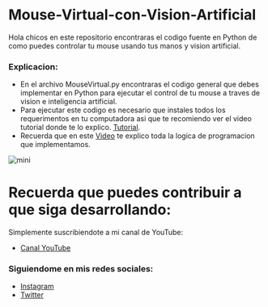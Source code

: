 # Mouse-Virtual-con-Vision-Artificial
Hola chicos en este repositorio encontraras el codigo fuente en Python de como puedes controlar tu mouse usando tus manos y vision artificial.

### Explicacion:
- En el archivo MouseVirtual.py encontraras el codigo general que debes implementar en Python para ejecutar el control de tu mouse a traves de vision e inteligencia artificial.
- Para ejecutar este codigo es necesario que instales todos los requerimentos en tu computadora asi que te recomiendo ver el video tutorial donde te lo explico. [Tutorial](https://youtu.be/YLrjXRTDq6I).
- Recuerda que en este [Video](https://youtu.be/YLrjXRTDq6I) te explico toda la logica de programacion que implementamos.

![mini](https://user-images.githubusercontent.com/85022752/177200959-9834cad3-b4af-462f-aa86-492ecd19eaf6.jpg)


# Recuerda que puedes contribuir a que siga desarrollando:
Simplemente suscribiendote a mi canal de YouTube:
- [Canal YouTube](https://www.youtube.com/channel/UCzwHEOCbsZLjfELperJ6VeQ/videos)

### Siguiendome en mis redes sociales: 
- [Instagram](https://www.instagram.com/santiagsanchezr/)
- [Twitter](https://twitter.com/SantiagSanchezR)

